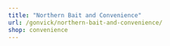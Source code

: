 ```yaml
---
title: "Northern Bait and Convenience"
url: /gonvick/northern-bait-and-convenience/
shop: convenience
---
```

